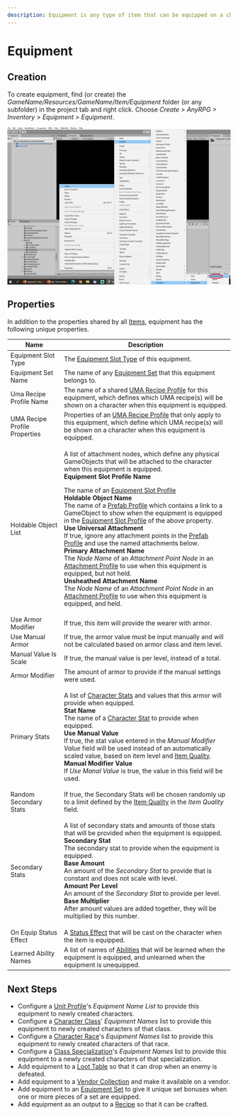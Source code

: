 ```yaml
---
description: Equipment is any type of item that can be equipped on a character.
---
```


# Equipment

## Creation

To create equipment, find (or create) the _GameName/Resources/GameName/Item/Equipment_ folder (or any subfolder) in the project tab and right click.  Choose _Create > AnyRPG > Inventory > Equipment > Equipment_.

![](<../../.gitbook/assets/image (5) (1) (2).png>)

## Properties

In addition to the properties shared by all [Items](./), equipment has the following unique properties.

| Name                          | Description                                                                                                                                                                                                                                                                                                                                                                                                                                                                                                                                                                                                                                                                                                                                                                                                                                                                                                                                                                                                                                                                                                                                                                                                                           |
| ----------------------------- | ------------------------------------------------------------------------------------------------------------------------------------------------------------------------------------------------------------------------------------------------------------------------------------------------------------------------------------------------------------------------------------------------------------------------------------------------------------------------------------------------------------------------------------------------------------------------------------------------------------------------------------------------------------------------------------------------------------------------------------------------------------------------------------------------------------------------------------------------------------------------------------------------------------------------------------------------------------------------------------------------------------------------------------------------------------------------------------------------------------------------------------------------------------------------------------------------------------------------------------- |
| Equipment Slot Type           | The [Equipment Slot Type](../equipment-slot-type.md) of this equipment.                                                                                                                                                                                                                                                                                                                                                                                                                                                                                                                                                                                                                                                                                                                                                                                                                                                                                                                                                                                                                                                                                                                                                               |
| Equipment Set Name            | The name of any [Equipment Set](../equipment-set.md) that this equipment belongs to.                                                                                                                                                                                                                                                                                                                                                                                                                                                                                                                                                                                                                                                                                                                                                                                                                                                                                                                                                                                                                                                                                                                                                  |
| Uma Recipe Profile Name       | The name of a shared [UMA Recipe Profile](../uma-recipe-profile.md) for this equipment, which defines which UMA recipe(s) will be shown on a character when this equipment is equipped.                                                                                                                                                                                                                                                                                                                                                                                                                                                                                                                                                                                                                                                                                                                                                                                                                                                                                                                                                                                                                                               |
| UMA Recipe Profile Properties | Properties of an [UMA Recipe Profile](../uma-recipe-profile.md) that only apply to this equipment, which define which UMA recipe(s) will be shown on a character when this equipment is equipped.                                                                                                                                                                                                                                                                                                                                                                                                                                                                                                                                                                                                                                                                                                                                                                                                                                                                                                                                                                                                                                     |
| Holdable Object List          | <p>A list of attachment nodes, which define any physical GameObjects that will be attached to the character when this equipment is equipped.<br><strong>Equipment Slot Profile Name</strong></p><p>The name of an <a href="../equipment-slot-profile.md">Equipment Slot Profile</a><br><strong>Holdable Object Name</strong><br>The name of a <a href="../prefab-profile.md">Prefab Profile</a> which contains a link to a GameObject to show when the equipment is equipped in the <a href="../equipment-slot-profile.md">Equipment Slot Profile</a> of the above property.<br><strong>Use Universal Attachment</strong><br>If true, ignore any attachment points in the <a href="../prefab-profile.md">Prefab Profile</a> and use the named attachments below.<br><strong>Primary Attachment Name</strong><br>The <em>Node Name</em> of an <em>Attachment Point Node</em> in an <a href="../attachment-profile.md">Attachment Profile</a> to use when this equipment is equipped, but not held.<br><strong>Unsheathed Attachment Name</strong><br>The <em>Node Name</em> of an <em>Attachment Point Node</em> in an <a href="../attachment-profile.md">Attachment Profile</a> to use when this equipment is equipped, and held.</p> |
| Use Armor Modifier            | If true, this item will provide the wearer with armor.                                                                                                                                                                                                                                                                                                                                                                                                                                                                                                                                                                                                                                                                                                                                                                                                                                                                                                                                                                                                                                                                                                                                                                                |
| Use Manual Armor              | If true, the armor value must be input manually and will not be calculated based on armor class and item level.                                                                                                                                                                                                                                                                                                                                                                                                                                                                                                                                                                                                                                                                                                                                                                                                                                                                                                                                                                                                                                                                                                                       |
| Manual Value Is Scale         | If true, the manual value is per level, instead of a total.                                                                                                                                                                                                                                                                                                                                                                                                                                                                                                                                                                                                                                                                                                                                                                                                                                                                                                                                                                                                                                                                                                                                                                           |
| Armor Modifier                | The amount of armor to provide if the manual settings were used.                                                                                                                                                                                                                                                                                                                                                                                                                                                                                                                                                                                                                                                                                                                                                                                                                                                                                                                                                                                                                                                                                                                                                                      |
| Primary Stats                 | <p>A list of <a href="../character-stat.md">Character Stats</a> and values that this armor will provide when equipped.<br><strong>Stat Name</strong><br>The name of a <a href="../character-stat.md">Character Stat</a> to provide when equipped.<br><strong>Use Manual Value</strong><br>If true, the stat value entered in the <em>Manual Modifier Value</em> field will be used instead of an automatically scaled value, based on item level and <a href="../item-quality.md">Item Quality</a>.<br><strong>Manual Modifier Value</strong><br>If <em>Use Manal Value</em> is true, the value in this field will be used.</p>                                                                                                                                                                                                                                                                                                                                                                                                                                                                                                                                                                                                       |
| Random Secondary Stats        | If true, the Secondary Stats will be chosen randomly up to a limit defined by the [Item Quality](../item-quality.md) in the _Item Quality_ field.                                                                                                                                                                                                                                                                                                                                                                                                                                                                                                                                                                                                                                                                                                                                                                                                                                                                                                                                                                                                                                                                                     |
| Secondary Stats               | <p>A list of secondary stats and amounts of those stats that will be provided when the equipment is equipped.<br><strong>Secondary Stat</strong><br>The secondary stat to provide when the equipment is equipped.<br><strong>Base Amount</strong><br>An amount of the <em>Secondary Stat</em> to provide that is constant and does not scale with level.<br><strong>Amount Per Level</strong><br>An amount of the <em>Secondary Stat</em> to provide per level.<br><strong>Base Multiplier</strong><br>After amount values are added together, they will be multiplied by this number.</p>                                                                                                                                                                                                                                                                                                                                                                                                                                                                                                                                                                                                                                            |
| On Equip Status Effect        | A [Status Effect](../ability-effects/status-effect.md) that will be cast on the character when the item is equipped.                                                                                                                                                                                                                                                                                                                                                                                                                                                                                                                                                                                                                                                                                                                                                                                                                                                                                                                                                                                                                                                                                                                  |
| Learned Ability Names         | A list of names of [Abilities](../abilities/) that will be learned when the equipment is equipped, and unlearned when the equipment is unequipped.                                                                                                                                                                                                                                                                                                                                                                                                                                                                                                                                                                                                                                                                                                                                                                                                                                                                                                                                                                                                                                                                                    |

## Next Steps

* Configure a [Unit Profile](../unit-profile.md)'s _Equipment Name List_ to provide this equipment to newly created characters.
* Configure a [Character Class](../character-class.md)' _Equipment Names_ list to provide this equipment to newly created characters of that class.
* Configure a [Character Race](../character-race.md)'s _Equipment Names_ list to provide this equipment to newly created characters of that race.
* Configure a [Class Specialization](../class-specialization.md)'s _Equipment Names_ list to provide this equipment to a newly created characters of that specialization.
* Add equipment to a [Loot Table](../loot-table.md) so that it can drop when an enemy is defeated.
* Add equipment to a [Vendor Collection](../vendor-collection.md) and make it available on a vendor.
* Add equipment to an [Equipment Set](../equipment-set.md) to give it unique set bonuses when one or more pieces of a set are equipped.
* Add equipment as an output to a [Recipe](recipe.md) so that it can be crafted.
